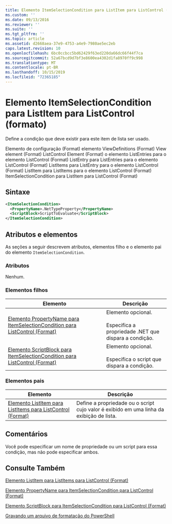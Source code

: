```yaml
---
title: Elemento ItemSelectionCondition para ListItem para ListControl (Format) | Microsoft Docs
ms.custom: ''
ms.date: 09/13/2016
ms.reviewer: ''
ms.suite: ''
ms.tgt_pltfrm: ''
ms.topic: article
ms.assetid: d2668aea-37e9-4753-a4e9-7980ae5ec2eb
caps.latest.revision: 10
ms.openlocfilehash: 6bc0ccbcc5bd62429f63ed220da66dc66f44f7ca
ms.sourcegitcommit: 52a67bcd9d7bf3e8600ea4302d1fa8970ff9c998
ms.translationtype: MT
ms.contentlocale: pt-BR
ms.lasthandoff: 10/15/2019
ms.locfileid: "72365185"
---
```

# <a name="itemselectioncondition-element-for-listitem-for-listcontrol-format"></a>Elemento ItemSelectionCondition para ListItem para ListControl (formato)

Define a condição que deve existir para este item de lista ser usado.

Elemento de configuração (Format) elemento ViewDefinitions (Format) View element (Format) ListControl Element (Format) o elemento ListEntries para o elemento ListControl (Format) ListEntry para ListEntries para o elemento ListControl (Format) ListItems para ListEntry para o elemento ListControl (Format) ListItem para ListItems para o elemento ListControl (Format) ItemSelectionCondition para ListItem para ListControl (Format)

## <a name="syntax"></a>Sintaxe

```xml
<ItemSelectionCondition>
  <PropertyName>.NetTypeProperty</PropertyName>
  <ScriptBlock>ScriptToEvaluate</ScriptBlock>
</ItemSelectionCondition>
```

## <a name="attributes-and-elements"></a>Atributos e elementos

As seções a seguir descrevem atributos, elementos filho e o elemento pai do elemento `ItemSelectionCondition`.

### <a name="attributes"></a>Atributos

Nenhum.

### <a name="child-elements"></a>Elementos filhos

|Elemento|Descrição|
|-------------|-----------------|
|[Elemento PropertyName para ItemSelectionCondition para ListControl (Format)](./propertyname-element-for-itemselectioncondition-for-listcontrol-format.md)|Elemento opcional.<br /><br /> Especifica a propriedade .NET que dispara a condição.|
|[Elemento ScriptBlock para ItemSelectionCondition para ListControl (Format)](./scriptblock-element-for-itemselectioncondition-for-listcontrol-format.md)|Elemento opcional.<br /><br /> Especifica o script que dispara a condição.|

### <a name="parent-elements"></a>Elementos pais

|Elemento|Descrição|
|-------------|-----------------|
|[Elemento ListItem para ListItems para ListControl (Format)](./listitem-element-for-listitems-for-listcontrol-format.md)|Define a propriedade ou o script cujo valor é exibido em uma linha da exibição de lista.|

## <a name="remarks"></a>Comentários

Você pode especificar um nome de propriedade ou um script para essa condição, mas não pode especificar ambos.

## <a name="see-also"></a>Consulte Também

[Elemento ListItem para ListItems para ListControl (Format)](./listitem-element-for-listitems-for-listcontrol-format.md)

[Elemento PropertyName para ItemSelectionCondition para ListControl (Format)](./propertyname-element-for-itemselectioncondition-for-listcontrol-format.md)

[Elemento ScriptBlock para ItemSelectionCondition para ListControl (Format)](./scriptblock-element-for-itemselectioncondition-for-listcontrol-format.md)

[Gravando um arquivo de formatação do PowerShell](./writing-a-powershell-formatting-file.md)
